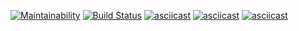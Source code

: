 [![Maintainability](https://api.codeclimate.com/v1/badges/5d8ff760d7af0a922656/maintainability)](https://codeclimate.com/github/Escudo7/php-project-lvl2/maintainability)
[![Build Status](https://travis-ci.com/Escudo7/php-project-lvl2.svg?branch=master)](https://travis-ci.com/Escudo7/php-project-lvl2)
[![asciicast](https://asciinema.org/a/rmrnL2TQawRuJRlspyrisTbUS.svg)](https://asciinema.org/a/rmrnL2TQawRuJRlspyrisTbUS)
[![asciicast](https://asciinema.org/a/cKaekvUq1xBoiaCYofjF55XGG.svg)](https://asciinema.org/a/cKaekvUq1xBoiaCYofjF55XGG)
[![asciicast](https://asciinema.org/a/uxV0HCAzUWLEJv8bgBLcpOTKN.svg)](https://asciinema.org/a/uxV0HCAzUWLEJv8bgBLcpOTKN)